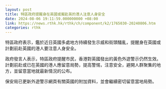 ```yaml
---
layout: post
title: 特區政府提醒身在英國或擬赴英的港人注意人身安全
date: 2024-08-06 19:11:59.000000000 +08:00
link: https://news.rthk.hk/rthk/ch/component/k2/1765030-20240806.htm
categories: rthk
---
```


特區政府表示，鑑於近日英國多處地方持續發生示威和街頭騷亂，提醒身在英國或計劃前赴英國的港人要注意人身安全。　　
 
政府發言人表示，特區政府提醒市民，香港對英國發出的黃色外遊警示仍然生效。計劃前赴或已在英國的港人應留意局勢，提高警惕，注意安全，避開人群聚集的地方，並留意當地就最新情況的公布。
 
保安局已更新外遊警示網頁有關英國的附加資料，並會繼續密切留意當地局勢。
